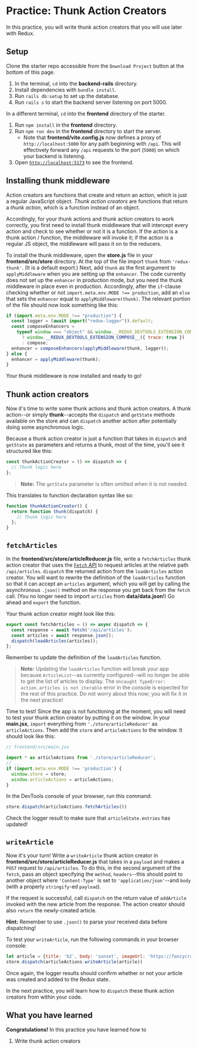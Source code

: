 # Practice: Thunk Action Creators

In this practice, you will write thunk action creators that you will use later
with Redux.

## Setup

Clone the starter repo accessible from the `Download Project` button at the
bottom of this page.

1. In the terminal, `cd` into the __backend-rails__ directory.
2. Install dependencies with `bundle install`.
3. Run `rails db:setup` to set up the database.
4. Run `rails s` to start the backend server listening on port 5000.

In a different terminal, `cd` into the __frontend__ directory of the starter.

1. Run `npm install` in the __frontend__ directory.
2. Run `npm run dev` in the __frontend__ directory to start the server.
   * Note that __frontend/vite.config.js__ now defines a proxy of
     `http://localhost:5000` for any path beginning with `/api`. This will
     effectively forward any `/api` requests to the port (`5000`) on which your
     backend is listening.
3. Open [`http://localhost:5173`] to see the frontend.

[`http://localhost:5173`]: http://localhost:5173

## Installing thunk middleware

Action creators are functions that create and return an action, which is just a
regular JavaScript object. _Thunk action creators_ are functions that return a
_thunk action_, which is a function instead of an object.

Accordingly, for your thunk actions and thunk action creators to work correctly,
you first need to install thunk middleware that will intercept every action and
check to see whether or not it is a function. If the action is a thunk action /
function, the middleware will invoke it; if the action is a regular JS object,
the middleware will pass it on to the reducers.

To install the thunk middleware, open the __store.js__ file in your
__frontend/src/store__ directory. At the top of the file import `thunk` from
`'redux-thunk'`. (It is a default export.) Next, add `thunk` as the first
argument to `applyMiddleware` when you are setting up the `enhancer`. The code
currently does not set up the `enhancer` in production mode, but you need the
thunk middleware in place even in production. Accordingly, after the `if`-clause
checking whether or not `import.meta.env.MODE !== production`, add an `else`
that sets the `enhancer` equal to `applyMiddleware(thunk)`. The relevant portion
of the file should now look something like this:

```js
if (import.meta.env.MODE !== "production") {
  const logger = (await import("redux-logger")).default;
  const composeEnhancers =
    typeof window === "object" && window.__REDUX_DEVTOOLS_EXTENSION_COMPOSE__
      ? window.__REDUX_DEVTOOLS_EXTENSION_COMPOSE__({ trace: true })
      : compose;
  enhancer = composeEnhancers(applyMiddleware(thunk, logger));
} else {
  enhancer = applyMiddleware(thunk);
}
```

Your thunk middleware is now installed and ready to go!

## Thunk action creators

Now it's time to write some thunk actions and thunk action creators. A thunk
action--or simply __thunk__--accepts the `dispatch` and `getState` methods
available on the store and can `dispatch` another action after potentially doing
some asynchronous logic.

Because a thunk action creator is just a function that takes in `dispatch` and
`getState` as parameters and returns a thunk, most of the time, you'll see it
structured like this:

```js
const thunkActionCreator = () => dispatch => {
  // Thunk logic here
};
```

> **Note:** The `getState` parameter is often omitted when it is not needed.

This translates to function declaration syntax like so:

```js
function thunkActionCreator() {
  return function thunk(dispatch) {
    // Thunk logic here
  };
}
```

## `fetchArticles`

In the __frontend/src/store/articleReducer.js__ file, write a `fetchArticles`
thunk action creator that uses the [`Fetch` API][fetch] to request articles at
the relative path `/api/articles`. `dispatch` the returned action from the
`loadArticles` action creator. You will want to rewrite the definition of the
`loadArticles` function so that it can accept an `articles` argument, which you
will get by calling the asynchronous `.json()` method on the response you get
back from the `fetch` call. (You no longer need to import `articles` from
__data/data.json__!) Go ahead and `export` the function.

Your thunk action creator might look like this:

```js
export const fetchArticles = () => async dispatch => {
  const response = await fetch('/api/articles');
  const articles = await response.json();
  dispatch(loadArticles(articles));
};
```

Remember to update the definition of the `loadArticles` function.

> **Note:** Updating the `loadArticles` function will break your app because
> `ArticleList`--as currently configured--will no longer be able to get the list
> of articles to display. The `Uncaught TypeError: action.articles is not
> iterable` error in the console is expected for the rest of this practice. Do
> not worry about this now; you will fix it in the next practice!

Time to test! Since the app is not functioning at the moment, you will need to
test your thunk action creator by putting it on the window. In your
__main.jsx__, `import` everything from `'./store/articleReducer'` as
`articleActions`. Then add the `store` and `articleActions` to the window. It
should look like this:

```js
// frontend/src/main.jsx

import * as articleActions from './store/articleReducer';
// ...
if (import.meta.env.MODE !== 'production') {
  window.store = store;
  window.articleActions = articleActions;
}
```

In the DevTools console of your browser, run this command:

```js
store.dispatch(articleActions.fetchArticles())
```

Check the logger result to make sure that `articleState.entries` has updated!

## `writeArticle`

Now it's your turn! Write a `writeArticle` thunk action creator in
__frontend/src/store/articleReducer.js__ that takes in a `payload` and makes a
`POST` request to `/api/articles`. To do this, in the second argument of the
`fetch`, pass an object specifying the `method`, `headers`--this should point to
another object where `'Content-Type'` is set to `'application/json'`--and `body`
(with a properly `stringify`-ed `payload`).

If the request is successful, call `dispatch` on the return value of
`addArticle` invoked with the new article from the response. The action
creator should also `return` the newly-created article.

**Hint:** Remember to use `.json()` to parse your received data before
dispatching!

To test your `writeArticle`, run the following commands in your browser console:

```js
let article = {title: 'b2', body: 'sunset', imageUrl: 'https://fancycrave.com/wp-content/uploads/2019/02/Stunning-Orange-and-Purple-Sunset-above-the-Sea-in-Thailand.jpg'}
store.dispatch(articleActions.writeArticle(article))
```

Once again, the logger results should confirm whether or not your article was
created and added to the Redux state.

In the next practice, you will learn how to `dispatch` these thunk action
creators from within your code.

## What you have learned

**Congratulations!** In this practice you have learned how to

1. Write thunk action creators

[fetch]: https://developer.mozilla.org/en-US/docs/Web/API/Fetch_API
